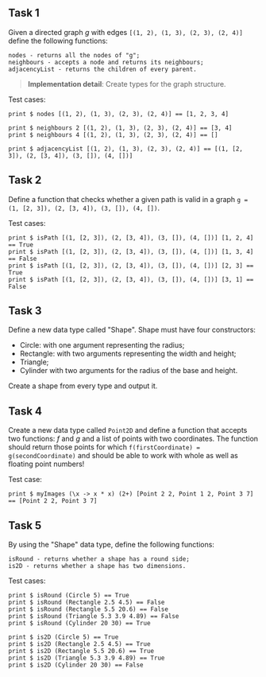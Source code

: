 ## Task 1

Given a directed graph *g* with edges `[(1, 2), (1, 3), (2, 3), (2, 4)]` define the following functions:

    nodes - returns all the nodes of "g";
    neighbours - accepts a node and returns its neighbours;
    adjacencyList - returns the children of every parent.

> **Implementation detail**: Create types for the graph structure.

Test cases:

    print $ nodes [(1, 2), (1, 3), (2, 3), (2, 4)] == [1, 2, 3, 4]

    print $ neighbours 2 [(1, 2), (1, 3), (2, 3), (2, 4)] == [3, 4]
    print $ neighbours 4 [(1, 2), (1, 3), (2, 3), (2, 4)] == []
    
    print $ adjacencyList [(1, 2), (1, 3), (2, 3), (2, 4)] == [(1, [2, 3]), (2, [3, 4]), (3, []), (4, [])]

## Task 2

Define a function that checks whether a given path is valid in a graph `g = (1, [2, 3]), (2, [3, 4]), (3, []), (4, [])`.

Test cases:

    print $ isPath [(1, [2, 3]), (2, [3, 4]), (3, []), (4, [])] [1, 2, 4] == True
    print $ isPath [(1, [2, 3]), (2, [3, 4]), (3, []), (4, [])] [1, 3, 4] == False
    print $ isPath [(1, [2, 3]), (2, [3, 4]), (3, []), (4, [])] [2, 3] == True
    print $ isPath [(1, [2, 3]), (2, [3, 4]), (3, []), (4, [])] [3, 1] == False

## Task 3

Define a new data type called "Shape". Shape must have four constructors:

- Circle: with one argument representing the radius;
- Rectangle: with two arguments representing the width and height;
- Triangle;
- Cylinder with two arguments for the radius of the base and height.

Create a shape from every type and output it.

## Task 4

Create a new data type called `Point2D` and define a function that accepts two functions: *f* and *g* and a list of points with two coordinates. The function should return those points for which `f(firstCoordinate) = g(secondCoordinate)` and should be able to work with whole as well as floating point numbers!

Test case:

    print $ myImages (\x -> x * x) (2+) [Point 2 2, Point 1 2, Point 3 7] == [Point 2 2, Point 3 7]

## Task 5

By using the "Shape" data type, define the following functions:

    isRound - returns whether a shape has a round side;
    is2D - returns whether a shape has two dimensions.

Test cases:

    print $ isRound (Circle 5) == True
    print $ isRound (Rectangle 2.5 4.5) == False
    print $ isRound (Rectangle 5.5 20.6) == False
    print $ isRound (Triangle 5.3 3.9 4.89) == False
    print $ isRound (Cylinder 20 30) == True

    print $ is2D (Circle 5) == True
    print $ is2D (Rectangle 2.5 4.5) == True
    print $ is2D (Rectangle 5.5 20.6) == True
    print $ is2D (Triangle 5.3 3.9 4.89) == True
    print $ is2D (Cylinder 20 30) == False
